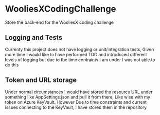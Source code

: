 # WooliesXCodingChallenge
Store the back-end for the WooliesX coding challenge

## Logging and Tests
Currenty this project does not have logging or unit/integration tests, Given more time I would like to have performed TDD and introduced different levels of logging but due to the time contraints I am under I was not able to do this

## Token and URL storage
Under normal circumstances I would have stored the resource URL under something like AppSettings.json and pull it from there, Like wise with my token on Azure KeyVault. However Due to time constraints and current issues connecting to the KeyVault, I have stored them in the repository
